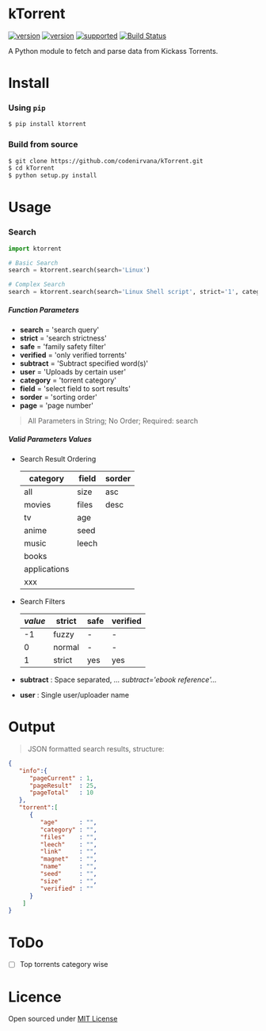 kTorrent
=====
[![version](https://img.shields.io/pypi/status/ktorrent.svg)](https://pypi.python.org/pypi/ktorrent/)
[![version](https://img.shields.io/pypi/v/ktorrent.svg)](https://pypi.python.org/pypi/ktorrent/)
[![supported](https://img.shields.io/pypi/pyversions/ktorrent.svg)](https://pypi.python.org/pypi/ktorrent/)
[![Build Status](https://travis-ci.org/codenirvana/kTorrent.svg)](https://travis-ci.org/codenirvana/kTorrent)

A Python module to fetch and parse data from Kickass Torrents.

Install
=====

### Using `pip`

```bash
$ pip install ktorrent
````

### Build from source

```bash
$ git clone https://github.com/codenirvana/kTorrent.git
$ cd kTorrent
$ python setup.py install
```

Usage
====

### Search

```python
import ktorrent

# Basic Search
search = ktorrent.search(search='Linux')

# Complex Search
search = ktorrent.search(search='Linux Shell script', strict='1', category='books', field='age', sorder='desc', page='2')
```

##### Function Parameters
- **search**    = 'search query'
- **strict**    = 'search strictness'
- **safe**      = 'family safety filter'
- **verified**  = 'only verified torrents'
- **subtract**  = 'Subtract specified word(s)'
- **user**      = 'Uploads by certain user'
- **category**  = 'torrent category'
- **field**     = 'select field to sort results'
- **sorder**    = 'sorting order'
- **page**      = 'page number'

> All Parameters in String; No Order; Required: search

##### Valid Parameters Values

* Search Result Ordering

   category     | field | sorder
   ------------ | ----- | ------
   all          | size  |  asc
   movies       | files |  desc
   tv           | age   |
   anime        | seed  |
   music        | leech |
   books        |
   applications |
   xxx          |

* Search Filters

   *value* | strict | safe | verified
   ------- | ------ | ---- | --------
      -1   | fuzzy  |   -  |    -
      0    | normal |   -  |    -
      1    | strict | yes  |   yes

* **subtract** : Space separated, *... subtract='ebook reference'...*

* **user** : Single user/uploader name

Output
====

> JSON formatted search results, structure:

```json
{  
   "info":{  
      "pageCurrent" : 1,
      "pageResult"  : 25,
      "pageTotal"   : 10
   },
   "torrent":[  
      {  
         "age"      : "",
         "category" : "",
         "files"    : "",
         "leech"    : "",
         "link"     : "",
         "magnet"   : "",
         "name"     : "",
         "seed"     : "",
         "size"     : "",
         "verified" : ""
      }
    ]
}
```

ToDo
====
- [ ] Top torrents category wise

Licence
====
Open sourced under [MIT License](LICENSE)
